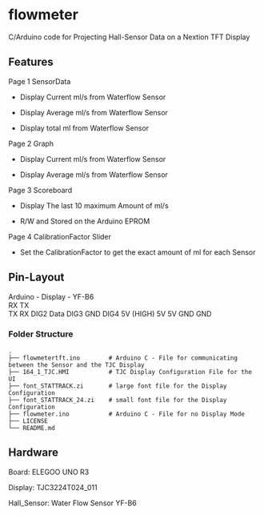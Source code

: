 # flowmeter
C/Arduino code for Projecting Hall-Sensor Data on a Nextion TFT Display

## Features

Page 1 SensorData

* Display Current ml/s from Waterflow Sensor

* Display Average ml/s from Waterflow Sensor

* Display total ml from Waterflow Sensor

Page 2 Graph

* Display Current ml/s from Waterflow Sensor

* Display Average ml/s from Waterflow Sensor

Page 3 Scoreboard

* Display The last 10 maximum Amount of ml/s

* R/W and Stored on the Arduino EPROM 

Page 4 CalibrationFactor Slider

* Set the CalibrationFactor to get the exact amount of ml for each Sensor


## Pin-Layout
Arduino - Display - YF-B6   
RX        TX        
TX        RX
DIG2                Data
DIG3                GND
DIG4                5V (HIGH)
5V        5V
GND       GND


### Folder Structure

    .
    ├── flowmetertft.ino        # Arduino C - File for communicating between the Sensor and the TJC Display
    ├── 164_1_TJC.HMI           # TJC Display Configuration File for the UI
    ├── font_STATTRACK.zi       # large font file for the Display Configuration
    ├── font_STATTRACK_24.zi    # small font file for the Display Configuration
    ├── flowmeter.ino           # Arduino C - File for no Display Mode
    ├── LICENSE
    └── README.md



## Hardware
Board:        ELEGOO UNO R3

Display:      TJC3224T024_011

Hall_Sensor:  Water Flow Sensor YF-B6
